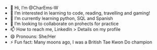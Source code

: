 - 👋 Hi, I’m @CharEms-W
- 👀 I’m interested in learning to code, reading, travelling and gaming! 
- 🌱 I’m currently learning python, SQL and Spanish
- 💞️ I’m looking to collaborate on prohects for practice
- 📫 How to reach me, LinkedIn > Details on my profile
- 😄 Pronouns: She/Her
- ⚡ Fun fact: Many moons ago, I was a British Tae Kwon Do champion 

<!---
CharEms-W/CharEms-W is a ✨ special ✨ repository because its `README.md` (this file) appears on your GitHub profile.
You can click the Preview link to take a look at your changes.
--->

